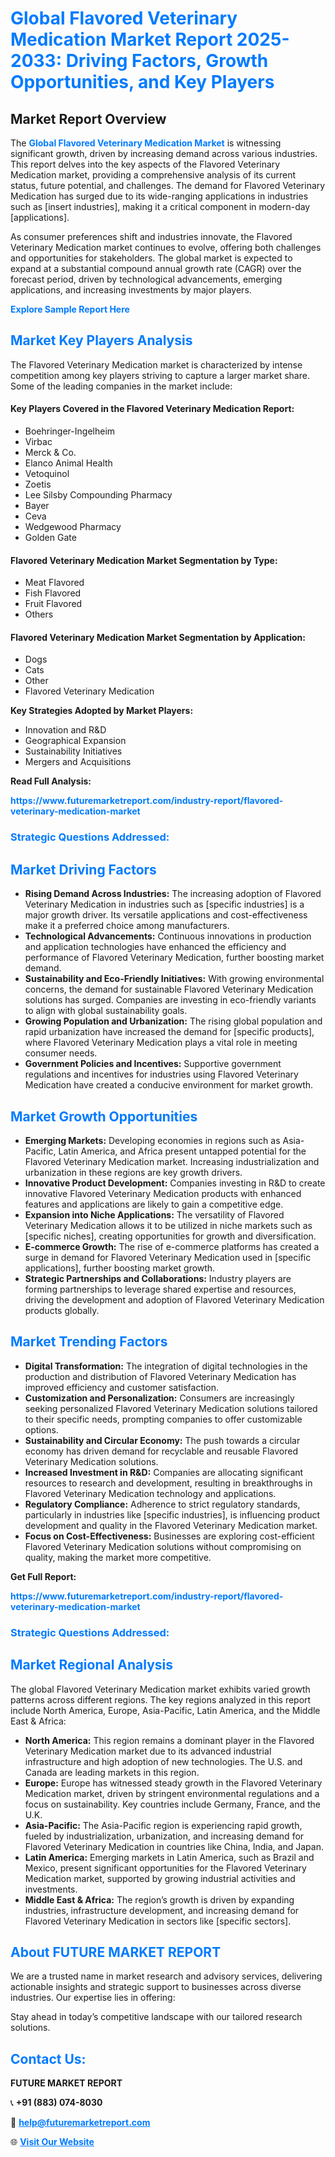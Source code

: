 <h1 style="color: #007BFF;">Global Flavored Veterinary Medication Market Report 2025-2033: Driving Factors, Growth Opportunities, and Key Players</h1>

<section id="overview">
<h2>Market Report Overview</h2>
<p>The <a href="https://www.futuremarketreport.com/industry-report/flavored-veterinary-medication-market" style="color: #007BFF; text-decoration: none;"><strong>Global Flavored Veterinary Medication Market</strong></a> is witnessing significant growth, driven by increasing demand across various industries. This report delves into the key aspects of the Flavored Veterinary Medication market, providing a comprehensive analysis of its current status, future potential, and challenges. The demand for Flavored Veterinary Medication has surged due to its wide-ranging applications in industries such as [insert industries], making it a critical component in modern-day [applications].</p>
<p>As consumer preferences shift and industries innovate, the Flavored Veterinary Medication market continues to evolve, offering both challenges and opportunities for stakeholders. The global market is expected to expand at a substantial compound annual growth rate (CAGR) over the forecast period, driven by technological advancements, emerging applications, and increasing investments by major players.</p>
</section>

<section id="overview">
<p><a href="https://www.futuremarketreport.com/request-sample/reportId=121920" style="color: #007BFF; text-decoration: none;"><strong>Explore Sample Report Here</strong></a></p>
</section>

<section id="key-players">
<h2 style="color: #007BFF;">Market Key Players Analysis</h2>
<p>The Flavored Veterinary Medication market is characterized by intense competition among key players striving to capture a larger market share. Some of the leading companies in the market include:</p>
<h4>Key Players Covered in the Flavored Veterinary Medication Report:</h4>
<ul><li>Boehringer-Ingelheim</li><li>Virbac</li><li>Merck &amp; Co.</li><li>Elanco Animal Health</li><li>Vetoquinol</li><li>Zoetis</li><li>Lee Silsby Compounding Pharmacy</li><li>Bayer</li><li>Ceva</li><li>Wedgewood Pharmacy</li><li>Golden Gate</li></ul>
<h4>Flavored Veterinary Medication Market Segmentation by Type:</h4>
<ul><li>Meat Flavored</li><li>Fish Flavored</li><li>Fruit Flavored</li><li>Others</li></ul>

<h4>Flavored Veterinary Medication Market Segmentation by Application:</h4>
<ul><li>Dogs</li><li>Cats</li><li>Other</li><li>Flavored Veterinary Medication</li></ul>
<p><strong>Key Strategies Adopted by Market Players:</strong></p>
<ul>
<li>Innovation and R&D</li>
<li>Geographical Expansion</li>
<li>Sustainability Initiatives</li>
<li>Mergers and Acquisitions</li>
</ul>
</section>

<section>
<p><strong>Read Full Analysis: </strong></p><a href="https://www.futuremarketreport.com/industry-report/flavored-veterinary-medication-market" style="color: #007BFF; text-decoration: none;"><strong>https://www.futuremarketreport.com/industry-report/flavored-veterinary-medication-market</strong></a>
<h3 style="color: #007BFF;">Strategic Questions Addressed:</h3>
</section>

<section id="driving-factors">
<h2 style="color: #007BFF;">Market Driving Factors</h2>
<ul>
<li><strong>Rising Demand Across Industries:</strong> The increasing adoption of Flavored Veterinary Medication in industries such as [specific industries] is a major growth driver. Its versatile applications and cost-effectiveness make it a preferred choice among manufacturers.</li>
<li><strong>Technological Advancements:</strong> Continuous innovations in production and application technologies have enhanced the efficiency and performance of Flavored Veterinary Medication, further boosting market demand.</li>
<li><strong>Sustainability and Eco-Friendly Initiatives:</strong> With growing environmental concerns, the demand for sustainable Flavored Veterinary Medication solutions has surged. Companies are investing in eco-friendly variants to align with global sustainability goals.</li>
<li><strong>Growing Population and Urbanization:</strong> The rising global population and rapid urbanization have increased the demand for [specific products], where Flavored Veterinary Medication plays a vital role in meeting consumer needs.</li>
<li><strong>Government Policies and Incentives:</strong> Supportive government regulations and incentives for industries using Flavored Veterinary Medication have created a conducive environment for market growth.</li>
</ul>
</section>

<section id="growth-opportunities">
<h2 style="color: #007BFF;">Market Growth Opportunities</h2>
<ul>
<li><strong>Emerging Markets:</strong> Developing economies in regions such as Asia-Pacific, Latin America, and Africa present untapped potential for the Flavored Veterinary Medication market. Increasing industrialization and urbanization in these regions are key growth drivers.</li>
<li><strong>Innovative Product Development:</strong> Companies investing in R&D to create innovative Flavored Veterinary Medication products with enhanced features and applications are likely to gain a competitive edge.</li>
<li><strong>Expansion into Niche Applications:</strong> The versatility of Flavored Veterinary Medication allows it to be utilized in niche markets such as [specific niches], creating opportunities for growth and diversification.</li>
<li><strong>E-commerce Growth:</strong> The rise of e-commerce platforms has created a surge in demand for Flavored Veterinary Medication used in [specific applications], further boosting market growth.</li>
<li><strong>Strategic Partnerships and Collaborations:</strong> Industry players are forming partnerships to leverage shared expertise and resources, driving the development and adoption of Flavored Veterinary Medication products globally.</li>
</ul>
</section>

<section id="trending-factors">
<h2 style="color: #007BFF;">Market Trending Factors</h2>
<ul>
<li><strong>Digital Transformation:</strong> The integration of digital technologies in the production and distribution of Flavored Veterinary Medication has improved efficiency and customer satisfaction.</li>
<li><strong>Customization and Personalization:</strong> Consumers are increasingly seeking personalized Flavored Veterinary Medication solutions tailored to their specific needs, prompting companies to offer customizable options.</li>
<li><strong>Sustainability and Circular Economy:</strong> The push towards a circular economy has driven demand for recyclable and reusable Flavored Veterinary Medication solutions.</li>
<li><strong>Increased Investment in R&D:</strong> Companies are allocating significant resources to research and development, resulting in breakthroughs in Flavored Veterinary Medication technology and applications.</li>
<li><strong>Regulatory Compliance:</strong> Adherence to strict regulatory standards, particularly in industries like [specific industries], is influencing product development and quality in the Flavored Veterinary Medication market.</li>
<li><strong>Focus on Cost-Effectiveness:</strong> Businesses are exploring cost-efficient Flavored Veterinary Medication solutions without compromising on quality, making the market more competitive.</li>
</ul>
</section>

<section>
<p><strong>Get Full Report: </strong></p><a href="https://www.futuremarketreport.com/industry-report/flavored-veterinary-medication-market" style="color: #007BFF; text-decoration: none;"><strong>https://www.futuremarketreport.com/industry-report/flavored-veterinary-medication-market</strong></a>
<h3 style="color: #007BFF;">Strategic Questions Addressed:</h3>
</section>


<section id="regional-analysis">
<h2 style="color: #007BFF;">Market Regional Analysis</h2>
<p>The global Flavored Veterinary Medication market exhibits varied growth patterns across different regions. The key regions analyzed in this report include North America, Europe, Asia-Pacific, Latin America, and the Middle East & Africa:</p>
<ul>
<li><strong>North America:</strong> This region remains a dominant player in the Flavored Veterinary Medication market due to its advanced industrial infrastructure and high adoption of new technologies. The U.S. and Canada are leading markets in this region.</li>
<li><strong>Europe:</strong> Europe has witnessed steady growth in the Flavored Veterinary Medication market, driven by stringent environmental regulations and a focus on sustainability. Key countries include Germany, France, and the U.K.</li>
<li><strong>Asia-Pacific:</strong> The Asia-Pacific region is experiencing rapid growth, fueled by industrialization, urbanization, and increasing demand for Flavored Veterinary Medication in countries like China, India, and Japan.</li>
<li><strong>Latin America:</strong> Emerging markets in Latin America, such as Brazil and Mexico, present significant opportunities for the Flavored Veterinary Medication market, supported by growing industrial activities and investments.</li>
<li><strong>Middle East & Africa:</strong> The region’s growth is driven by expanding industries, infrastructure development, and increasing demand for Flavored Veterinary Medication in sectors like [specific sectors].</li>
</ul>
</section>

<footer>
<h2 style="color: #007BFF;">About FUTURE MARKET REPORT</h2>
<p>We are a trusted name in market research and advisory services, delivering actionable insights and strategic support to businesses across diverse industries. Our expertise lies in offering:</p>

<p>Stay ahead in today’s competitive landscape with our tailored research solutions.</p>

<h2 style="color: #007BFF;">Contact Us:</h2>
<p><strong>FUTURE MARKET REPORT</strong></p>
<p>📞 <strong>+91 (883) 074-8030</strong></p>
<p>📧 <strong><a href="mailto:help@futuremarketreport.com" style="color: #007BFF;">help@futuremarketreport.com</a></strong></p>
<p>🌐 <strong><a href="https://www.futuremarketreport.com/" style="color: #007BFF;">Visit Our Website</a></strong></p>
</footer>